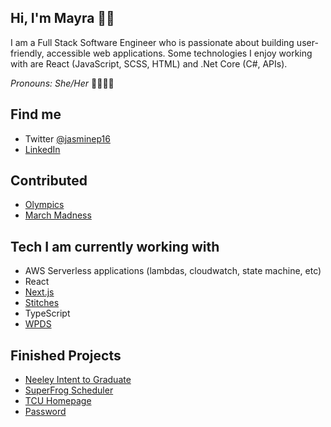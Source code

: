 ## Hi, I'm Mayra 👋🏽

I am a Full Stack Software Engineer who is passionate about building user-friendly, accessible web applications. Some technologies I enjoy working with are React (JavaScript, SCSS, HTML) and .Net Core (C#, APIs). 

_Pronouns: She/Her_ 🌈👩🏽‍💻

## Find me

- Twitter [@jasminep16](https://twitter.com/jasminep16)
- [LinkedIn](https://www.linkedin.com/in/mayraperales/)

## Contributed

- [Olympics](https://www.washingtonpost.com/sports/olympics/interactive/2021/olympic-medal-count-results/)
- [March Madness](https://www.washingtonpost.com/sports/interactive/2022/perfect-bracket-march-madness/)

## Tech I am currently working with

- AWS Serverless applications (lambdas, cloudwatch, state machine, etc)
- React
- [Next.js](https://nextjs.org/)
- [Stitches](https://stitches.dev/)
- TypeScript
- [WPDS](https://github.com/washingtonpost/wpds-ui-kit)

## Finished Projects

- [Neeley Intent to Graduate](https://neeleyintentgrad.tcu.edu/)
- [SuperFrog Scheduler](https://superfrog.tcu.edu/)
- [TCU Homepage](https://www.tcu.edu/)
- [Password](https://password.tcu.edu/)

<!--
**mjperales/mjperales** is a ✨ _special_ ✨ repository because its `README.md` (this file) appears on your GitHub profile.

Here are some ideas to get you started:

- 🔭 I’m currently working on ...
- 🌱 I’m currently learning ...
- 👯 I’m looking to collaborate on ...
- 🤔 I’m looking for help with ...
- 💬 Ask me about ...
- 📫 How to reach me: ...
- 😄 Pronouns: ...
- ⚡ Fun fact: ...
-->
